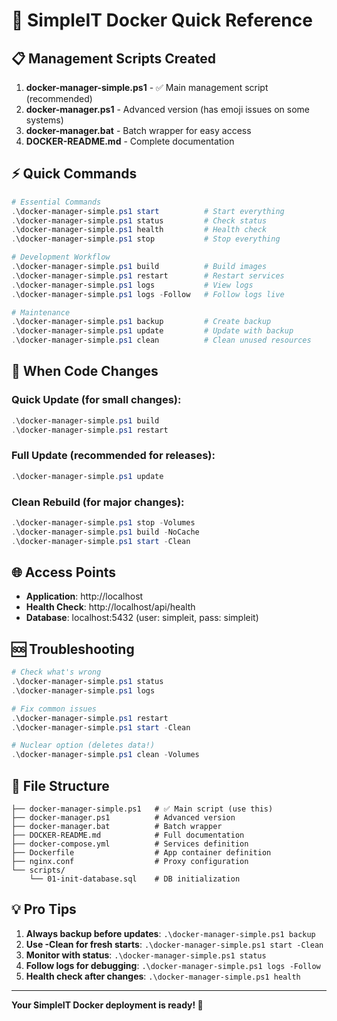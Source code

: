 # 🚀 SimpleIT Docker Quick Reference

## 📋 Management Scripts Created

1. **docker-manager-simple.ps1** - ✅ Main management script (recommended)
2. **docker-manager.ps1** - Advanced version (has emoji issues on some systems)
3. **docker-manager.bat** - Batch wrapper for easy access
4. **DOCKER-README.md** - Complete documentation

## ⚡ Quick Commands

```powershell
# Essential Commands
.\docker-manager-simple.ps1 start          # Start everything
.\docker-manager-simple.ps1 status         # Check status
.\docker-manager-simple.ps1 health         # Health check
.\docker-manager-simple.ps1 stop           # Stop everything

# Development Workflow
.\docker-manager-simple.ps1 build          # Build images
.\docker-manager-simple.ps1 restart        # Restart services
.\docker-manager-simple.ps1 logs           # View logs
.\docker-manager-simple.ps1 logs -Follow   # Follow logs live

# Maintenance
.\docker-manager-simple.ps1 backup         # Create backup
.\docker-manager-simple.ps1 update         # Update with backup
.\docker-manager-simple.ps1 clean          # Clean unused resources
```

## 🔧 When Code Changes

### Quick Update (for small changes):
```powershell
.\docker-manager-simple.ps1 build
.\docker-manager-simple.ps1 restart
```

### Full Update (recommended for releases):
```powershell
.\docker-manager-simple.ps1 update
```

### Clean Rebuild (for major changes):
```powershell
.\docker-manager-simple.ps1 stop -Volumes
.\docker-manager-simple.ps1 build -NoCache
.\docker-manager-simple.ps1 start -Clean
```

## 🌐 Access Points

- **Application**: http://localhost
- **Health Check**: http://localhost/api/health
- **Database**: localhost:5432 (user: simpleit, pass: simpleit)

## 🆘 Troubleshooting

```powershell
# Check what's wrong
.\docker-manager-simple.ps1 status
.\docker-manager-simple.ps1 logs

# Fix common issues
.\docker-manager-simple.ps1 restart
.\docker-manager-simple.ps1 start -Clean

# Nuclear option (deletes data!)
.\docker-manager-simple.ps1 clean -Volumes
```

## 📁 File Structure

```
├── docker-manager-simple.ps1   # ✅ Main script (use this)
├── docker-manager.ps1          # Advanced version
├── docker-manager.bat          # Batch wrapper
├── DOCKER-README.md            # Full documentation
├── docker-compose.yml          # Services definition
├── Dockerfile                  # App container definition
├── nginx.conf                  # Proxy configuration
└── scripts/
    └── 01-init-database.sql    # DB initialization
```

## 💡 Pro Tips

1. **Always backup before updates**: `.\docker-manager-simple.ps1 backup`
2. **Use -Clean for fresh starts**: `.\docker-manager-simple.ps1 start -Clean`
3. **Monitor with status**: `.\docker-manager-simple.ps1 status`
4. **Follow logs for debugging**: `.\docker-manager-simple.ps1 logs -Follow`
5. **Health check after changes**: `.\docker-manager-simple.ps1 health`

---
**Your SimpleIT Docker deployment is ready! 🎉**